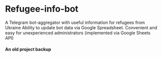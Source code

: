 # Refugee-info-bot
A Telegram bot-aggregator with useful information for refugees from Ukraine
Ability to update bot data via Google Spreadsheet. Convenient and easy for unexperienced administrators (implemented via Google Sheets API)

#### An old project backup
